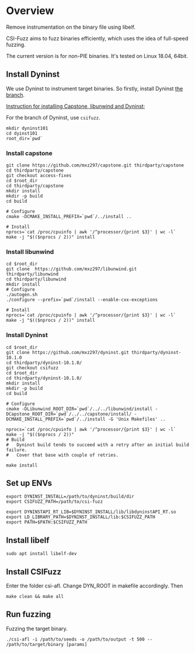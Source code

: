 # Overview
Remove instrumentation on the binary file using libelf.

CSI-Fuzz aims to fuzz binaries efficiently, which uses the idea of full-speed fuzzing. 

The current version is for non-PIE binaries. It's tested on Linux 18.04, 64bit.

## Install Dyninst
We use Dyninst to instrument target binaries. So firstly, install Dyninst [the branch](https://github.com/mxz297/dyninst).

[Instruction for installing Capstone, libunwind and Dyninst](https://github.com/iu-parfunc/ShadowGuard/blob/master/bazel.sh); 

For the branch of Dyninst, use `csifuzz`.

```
mkdir dyninst101
cd dyinst101
root_dir=`pwd`
```

### Install capstone

```
git clone https://github.com/mxz297/capstone.git thirdparty/capstone
cd thirdparty/capstone
git checkout access-fixes
cd $root_dir
cd thirdparty/capstone
mkdir install
mkdir -p build
cd build

# Configure
cmake -DCMAKE_INSTALL_PREFIX=`pwd`/../install ..

# Install
nprocs=`cat /proc/cpuinfo | awk '/^processor/{print $3}' | wc -l`
make -j "$(($nprocs / 2))" install
```

### Install libunwind
```
cd $root_dir
git clone  https://github.com/mxz297/libunwind.git thirdparty/libunwind
cd thirdparty/libunwind
mkdir install
# Configure
./autogen.sh
./configure --prefix=`pwd`/install --enable-cxx-exceptions

# Install
nprocs=`cat /proc/cpuinfo | awk '/^processor/{print $3}' | wc -l`
make -j "$(($nprocs / 2))" install
```

### Install Dyninst
```
cd $root_dir
git clone https://github.com/mxz297/dyninst.git thirdparty/dyninst-10.1.0
cd thirdparty/dyninst-10.1.0/
git checkout csifuzz
cd $root_dir
cd thirdparty/dyninst-10.1.0/
mkdir install
mkdir -p build
cd build

# Configure
cmake -DLibunwind_ROOT_DIR=`pwd`/../../libunwind/install -DCapstone_ROOT_DIR=`pwd`/../../capstone/install/ -DCMAKE_INSTALL_PREFIX=`pwd`/../install -G 'Unix Makefiles' ..

nprocs=`cat /proc/cpuinfo | awk '/^processor/{print $3}' | wc -l`
make -j "$(($nprocs / 2))"
# Build
#   Dyninst build tends to succeed with a retry after an initial build failure.
#   Cover that base with couple of retries.

make install
```

## Set up ENVs
```
export DYNINST_INSTALL=/path/to/dyninst/build/dir
export CSIFUZZ_PATH=/path/to/csi-fuzz

export DYNINSTAPI_RT_LIB=$DYNINST_INSTALL/lib/libdyninstAPI_RT.so
export LD_LIBRARY_PATH=$DYNINST_INSTALL/lib:$CSIFUZZ_PATH
export PATH=$PATH:$CSIFUZZ_PATH
```

## Install libelf
    sudo apt install libelf-dev

## Install CSIFuzz
Enter the folder csi-afl.
Change DYN_ROOT in makefile accordingly. Then
```
make clean && make all
```

## Run fuzzing

Fuzzing the target binary.

```
./csi-afl -i /path/to/seeds -o /path/to/output -t 500 -- /path/to/target/binary [params]
```

